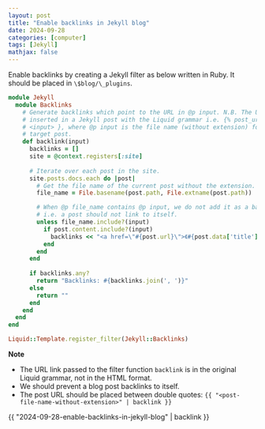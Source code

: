 ```yaml
---
layout: post
title: "Enable backlinks in Jekyll blog"
date: 2024-09-28
categories: [computer]
tags: [Jekyll]
mathjax: false
---
```


Enable backlinks by creating a Jekyll filter as below written in Ruby. It should be placed in `\$blog/\_plugins`.

```ruby
module Jekyll
  module Backlinks
    # Generate backlinks which point to the URL in @p input. N.B. The URL is
    # inserted in a Jekyll post with the Liquid grammar i.e. {% post_url
    # <input> }, where @p input is the file name (without extension) for the
    # target post.
    def backlink(input)
      backlinks = []
      site = @context.registers[:site]
      
      # Iterate over each post in the site.
      site.posts.docs.each do |post|
        # Get the file name of the current post without the extension.
        file_name = File.basename(post.path, File.extname(post.path))

        # When @p file_name contains @p input, we do not add it as a backlink,
        # i.e. a post should not link to itself.
        unless file_name.include?(input)
          if post.content.include?(input)
            backlinks << "<a href=\"#{post.url}\">《#{post.data['title']}》</a>"
          end
        end
      end
      
      if backlinks.any?
        return "Backlinks: #{backlinks.join(', ')}"
      else
        return ""
      end
    end
  end
end

Liquid::Template.register_filter(Jekyll::Backlinks)
```

**Note**

-   The URL link passed to the filter function `backlink` is in the original Liquid grammar, not in the HTML format.
-   We should prevent a blog post backlinks to itself.
-   The post URL should be placed between double quotes: `{{ "<post-file-name-without-extension>" | backlink }}`

{{ "2024-09-28-enable-backlinks-in-jekyll-blog" | backlink }}
